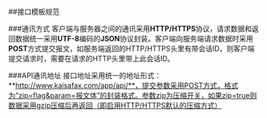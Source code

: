 ##接口模板规范

###通讯方式
客户端与服务器之间的通讯采用**HTTP/HTTPS**协议，请求数据和返回数据统一采用**UTF-8**编码的**JSON**协议封装。客户端向服务端请求数据时采用**POST**方式提交报文，如服务端返回的HTTP/HTTPS头里有带会话ID，则客户端提交请求时，需要在请求的HTTP头里带上此会话ID。

###API通讯地址
接口地址采用统一的地址形式：**http://www.kaisafax.com/app/api/**，提交参数采用POST方式，格式为”zip=flag&param=报文体”的封装格式。参数zip为压缩开关，如果zip=true则数据采用gzip压缩后再返回（即启用HTTP/HTTPS默认的压缩方式）

